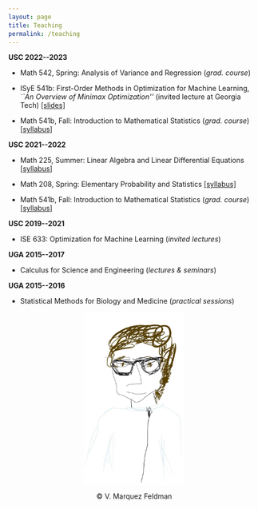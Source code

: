 ```yaml
---
layout: page
title: Teaching
permalink: /teaching
---
```

  
  
__USC 2022--2023__  

* Math 542, Spring: Analysis of Variance and Regression (_grad. course_)  

* ISyE 541b: First-Order Methods in Optimization for Machine Learning, _``An Overview of Minimax Optimization''_ (invited lecture at Georgia Tech)
[[slides]](assets/slides/slides-minimax-GATech.pdf)  
  
* Math 541b, Fall: Introduction to Mathematical Statistics (_grad. course_)  
[[syllabus]](assets/teaching/Syllabus-M541b-F2022.pdf)  
  
__USC 2021--2022__  

* Math 225, Summer: Linear Algebra and Linear Differential Equations
[[syllabus]](assets/teaching/Syllabus-M225-Su2022.pdf)  
  
* Math 208, Spring: Elementary Probability and Statistics
[[syllabus]](assets/teaching/Syllabus-M208-S2022.pdf)  
  
* Math 541b, Fall: Introduction to Mathematical Statistics (_grad. course_)  
[[syllabus]](assets/teaching/Syllabus-M541b-F2021.pdf)  


__USC 2019--2021__  

* ISE 633: Optimization for Machine Learning (_invited lectures_)  


__UGA 2015--2017__  

* Calculus for Science and Engineering (_lectures & seminars_)  


__UGA 2015--2016__  

* Statistical Methods for Biology and Medicine (_practical sessions_)  

<p align = "center">
<img src="sketch_vicky.jpg" alt="Sketch by Vicky" width="40%" align="center" hspace="20">  
</p>  
<p align = "center">
&copy; V. Marquez Feldman
</p>  